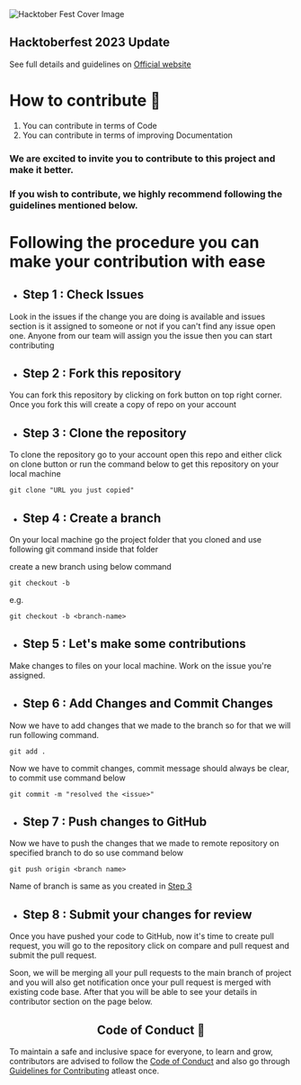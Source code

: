 <img src="https://raw.githubusercontent.com/uday03meh/CodeIN-Community-Website/main/assets/img/hack.jpg" alt="Hacktober Fest Cover Image" align=center>

## Hacktoberfest 2023 Update

See full details and guidelines on [Official website](https://hacktoberfest.digitalocean.com/)

# How to contribute 🤔

1. You can contribute in terms of Code
2. You can contribute in terms of improving Documentation

### We are excited to invite you to contribute to this project and make it better.

### If you wish to contribute, we highly recommend following the guidelines mentioned below. 

# Following the procedure you can make your contribution with ease

- ## Step 1 : Check Issues

Look in the issues if the change you are doing is available and issues section is it assigned to someone or not if you can't find any issue open one. Anyone from our team will assign you the issue then you can start contributing

- ## Step 2 : Fork this repository

You can fork this repository by clicking on fork button on top right corner. Once you fork this will create a copy of repo on your account

- ## Step 3 : Clone the repository 

To clone the repository go to your account open this repo and either click on clone button or run the command below to get this repository on your local machine

```
git clone "URL you just copied"
```

- ## Step 4 : Create a branch

On your local machine go the project folder that you cloned and use following git command inside that folder

create a new branch using below command

```
git checkout -b
```

e.g.

```
git checkout -b <branch-name>
```

- ## Step 5 : Let's make some contributions

Make changes to files on your local machine. Work on the issue you're assigned. 

- ## Step 6 : Add Changes and Commit Changes

Now we have to add changes that we made to the branch so for that we will run following command.

```
git add .
````

Now we have to commit changes, commit message should always be clear, to commit use command below

```
git commit -m "resolved the <issue>"
```

- ## Step 7 : Push changes to GitHub

Now we have to push the changes that we made to remote repository on specified branch to do so use command below

```
git push origin <branch name>
```

Name of branch is same as you created in [Step 3](https://github.com/mrsaifullah52/Perfect-Resume/edit/main/README.md#step-3--clone-the-repository)

- ## Step 8 : Submit your changes for review

Once you have pushed your code to GitHub, now it's time to create pull request, you will go to the repository click on compare and pull request and submit the pull request.

Soon, we will be merging all your pull requests to the main branch of project and you will also get notification once your pull request is merged with existing code base. After that you will be able to see your details in contributor section on the page below.

<h2 align="center"> Code of Conduct 📜</h2>
	
To maintain a safe and inclusive space for everyone, to learn and grow, contributors are advised to follow the [Code of Conduct](./CODE_OF_CONDUCT.md) and also go through [Guidelines for Contributing](./CONTRIBUTING.md) atleast once.
	

